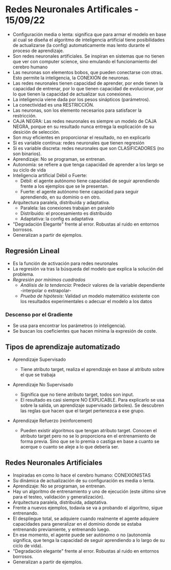 # Redes Neuronales Artificales - 15/09/22

- Configuración media o lenta: significa que para armar el modelo en base al cual se diseña el algoritmo de inteligencia artificial tiene posibilidades de actualizarse (la config) automaticamente mas lento durante el proceso de aprendizaje.
- Son redes neuronales artificiales. Se inspiran en sistemas que no tienen que ver con computer science, sino emulando el funcionamiento del cerebro humano
- Las neuronas son elementos bobos, que pueden conectarse con otras. Esto permite la inteligencia, la CONEXIÓN de neuronas. 
- Las redes neuronales tienen capacidad de aprender, por ende tienen la capacidad de entrenar, por lo que tienen capacidad de evolucionar, por lo que tienen la capacidad de actualizar sus conexiones. 
- La inteligencia viene dada por los pesos sinápticos (parámetros). 
- La conectividad es una RESTRICCIÓN. 
- Las neuronas, son los elemento necesarios para satisfacer la restricción.
- CAJA NEGRA: Las redes neuronales es siempre un modelo de CAJA NEGRA, porque en su resultado nunca entrega la explicación de su desición de selección.
- Son muy eficientes en proporcionar el resultado, no en explicarlo
- Si es variable continua: redes neuronales que tienen regresión
- Si es variable discreta: redes neuronales que son CLASIFICADORES (no son binarios).
- Aprendizaje: No se programan, se entrenan.
- Autonomía: se refiere a que tenga capacidad de aprender a los largo se su ciclo de vida
- Inteligencia artificial Débil o Fuerte:
    - Débil: el agente autónomo tiene capacidad de seguir aprendiendo frente a los ejemplos que se le presentan.
    - Fuerte: el agente autónomo tiene capacidad para seguir aprendiendo, en su dominio o en otro.
- Arquitectura paralela, distribuida y adaptativa.
    - Paralela: las conexiones trabajan en paralelo
    - Distribuido: el procesamiento es distribuido
    - Adaptativa: la config es adaptativa
- "Degradación Elegante" frente al error. Robustas al ruido en entornos borrosos.
- Generalizan a partir de ejemplos.

## Regresión Lineal
- Es la función de activación para redes neuronales
- La regresión va tras la búsqueda del modelo que explica la solución del problema.
- *Regresión por mínimos cuadrados*
    - *Análisis de la tendencia*: Predecir valores de la variable dependiente -interpolar o extrapolar-
    - *Prueba de hipótesis*: Validad un modelo matemático existente con los resultados experimentales o adecuar el modelo a los datos

### Descenso por el Gradiente
- Se usa para encontrar los parámetros (o inteligencia).
- Se buscan los coeficientes que hacen mínima la expresión de coste. 

## Tipos de aprendizaje automatizado
- Aprendizaje Supervisado
    - Tiene atributo target, realiza el aprendizaje en base al atributo sobre el que se trabaja
- Aprendizaje No Supervisado
    - Significa que no tiene atributo target, todos son input. 
    - El resultado es casi siempre NO EXPLICABLE. Para explicarlo se usa sobre la salida, un aprendizaje supervisado (árboles). Se descubren las reglas que hacen que el target pertenezca a ese grupo.

- Aprendizaje Refuerzo (reinforcement)
    - Pueden existir algoritmos que tengan atributo target. Conocen el atributo target pero no se lo proporciona en el entrenamiento de forma previa. Sino que se lo premia o castiga en base a cuanto se acerque o cuanto se aleje a lo que debería ser.

## Redes Neuronales Artificiales
- Inspiradas en como lo hace el cerebro humano: CONEXIONISTAS
- Su dinámica de actualización de su configuración es media o lenta.
- Aprendizaje: No se programan, se entrenan.
- Hay un algoritmo de entrenamiento y uno de ejecución (este último sirve para el testeo, validación y generalización).
- Arquitectura paralela, distribuida, adaptativa.
- Frente a nuevos ejemplos, todavia se va a probando el algoritmo, sigue entrenando.
- El despliegue total, se adquiere cuando realmente el agente adquiere capacidades para generalizar en el dominio donde se estaba entrenando previamiente, y entrenando luego.
- En ese momento, el agente puede ser autónomo o no (autonomía significa, que tenga la capacidad de seguir aprendiendo a lo largo de su ciclo de vida).
- "Degradación elegante" frente al error. Robustas al ruido en entornos borrosos.
- Generalizan a partir de ejemplos.
